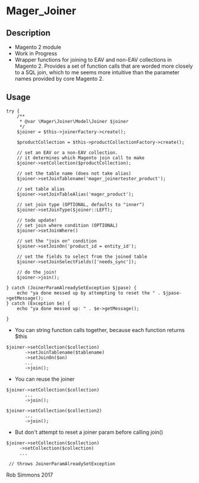 # Mager_Joiner

## Description
- Magento 2 module
- Work in Progress
- Wrapper functions for joining to EAV and non-EAV collections in Magento 2.
Provides a set of function calls that are worded more closely to a SQL join,
which to me seems more intuitive than the parameter names provided by core Magento 2.

## Usage
~~~
try {
    /**
     * @var \Mager\Joiner\Model\Joiner $joiner
     */
    $joiner = $this->joinerFactory->create();
    
    $productCollection = $this->productCollectionFactory->create();
    
    // set an EAV or a non-EAV collection. 
    // it determines which Magento join call to make
    $joiner->setCollection($productCollection);
    
    // set the table name (does not take alias)
    $joiner->setJoinTablename('mager_joinertester_product');
    
    // set table alias
    $joiner->setJoinTableAlias('mager_product');
    
    // set join type (OPTIONAL, defaults to "inner")
    $joiner->setJoinType($joiner::LEFT);
    
    // todo update!
    // set join where condition (OPTIONAL)
    $joiner->setJoinWhere()
    
    // set the "join on" condition
    $joiner->setJoinOn('product_id = entity_id');
    
    // set the fields to select from the joined table
    $joiner->setJoinSelectFields(['needs_sync']);
    
    // do the join!
    $joiner->join();
   
} catch (JoinerParamAlreadySetException $jpase) {
    echo "ya done messed up by attempting to reset the " . $jpase->getMessage();
} catch (Exception $e) {
    echo "ya done messed up: " . $e->getMessage();

}
~~~

- You can string function calls together, because each function returns $this
~~~
$joiner->setCollection($collection)
       ->setJoinTablename($tablename)
       ->setJoinOn($on)
       ...
       ->join();
~~~

- You can reuse the joiner
~~~
$joiner->setCollection($collection)
       ...
       ->join();
       
$joiner->setCollection($collection2)
       ...
       ->join();
~~~

- But don't attempt to reset a joiner param before calling join()
~~~
$joiner->setCollection($collection)
     ->setCollection($collection)
     ...
     
 // throws JoinerParamAlreadySetException
~~~



Rob Simmons 2017